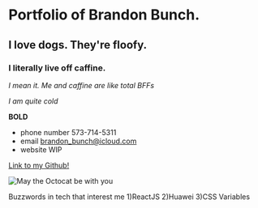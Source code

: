 # Portfolio of Brandon Bunch. 

## I love dogs. They're floofy.

### I literally live off caffine.
_I mean it. Me and caffine are like total BFFs_

_I am quite cold_

**BOLD**

- phone number 573-714-5311
- email brandon_bunch@icloud.com
- website WIP

[Link to my Github!](https://github.com/BunchDevelopment)

![May the Octocat be with you](https://i.pinimg.com/236x/dc/ef/3a/dcef3abedf0e0761203aaeb85886a6f3--jedi-knight-open-source.jpg)

Buzzwords in tech that interest me
1)ReactJS
2)Huawei
3)CSS Variables